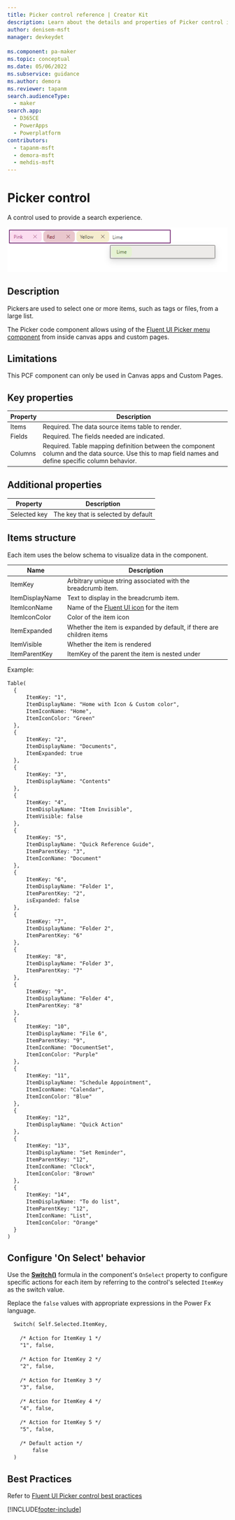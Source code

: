 ```yaml
---
title: Picker control reference | Creator Kit
description: Learn about the details and properties of Picker control in the Creator Kit.
author: denisem-msft
manager: devkeydet

ms.component: pa-maker
ms.topic: conceptual
ms.date: 05/06/2022
ms.subservice: guidance
ms.author: demora
ms.reviewer: tapanm
search.audienceType: 
  - maker
search.app: 
  - D365CE
  - PowerApps
  - Powerplatform
contributors:
  - tapanm-msft
  - demora-msft
  - mehdis-msft
---
```

# Picker control

A control used to provide a search experience.

![Picker](media/Picker.png "Picker")

## Description
Pickers are used to select one or more items, such as tags or files, from a large list.

The Picker code component allows using of the [Fluent UI Picker menu component](https://developer.microsoft.com/en-us/fluentui#/controls/web/Picker) from inside canvas apps and custom pages.

## Limitations
This PCF component can only be used in Canvas apps and Custom Pages.

## Key properties

| Property | Description |
| -------- | ----------- |
| Items | Required. The data source items table to render. |
| Fields | Required. The fields needed are indicated. |
| Columns | Required. Table mapping definition between the component column and the data source. Use this to map field names and define specific column behavior. |

## Additional properties

| Property | Description |
| -------- | ----------- |
| Selected key | The key that is selected by default |

## Items structure
Each item uses the below schema to visualize data in the component. 

| Name | Description |
| ------ | ----------- |
| ItemKey | Arbitrary unique string associated with the breadcrumb item. |
| ItemDisplayName | Text to display in the breadcrumb item. |
| ItemIconName | Name of the [Fluent UI icon](https://developer.microsoft.com/en-us/fluentui#/styles/web/icons) for the item |
| ItemIconColor | Color of the item icon |
| ItemExpanded | Whether the item is expanded by default, if there are children items |
| ItemVisible | Whether the item is rendered |
| ItemParentKey | ItemKey of the parent the item is nested under |

Example:

  ```powerapps-dot
Table(
    {
        ItemKey: "1",
        ItemDisplayName: "Home with Icon & Custom color",
        ItemIconName: "Home",
        ItemIconColor: "Green"
    },
    {
        ItemKey: "2",
        ItemDisplayName: "Documents",
        ItemExpanded: true
    },
    {
        ItemKey: "3",
        ItemDisplayName: "Contents"
    },
    {
        ItemKey: "4",
        ItemDisplayName: "Item Invisible",
        ItemVisible: false
    },
    {
        ItemKey: "5",
        ItemDisplayName: "Quick Reference Guide",
        ItemParentKey: "3",
        ItemIconName: "Document"
    },
    {
        ItemKey: "6",
        ItemDisplayName: "Folder 1",
        ItemParentKey: "2",
        isExpanded: false
    },
    {
        ItemKey: "7",
        ItemDisplayName: "Folder 2",
        ItemParentKey: "6"
    },
    {
        ItemKey: "8",
        ItemDisplayName: "Folder 3",
        ItemParentKey: "7"
    },
    {
        ItemKey: "9",
        ItemDisplayName: "Folder 4",
        ItemParentKey: "8"
    },
    {
        ItemKey: "10",
        ItemDisplayName: "File 6",
        ItemParentKey: "9",
        ItemIconName: "DocumentSet",
        ItemIconColor: "Purple"
    },
    {
        ItemKey: "11",
        ItemDisplayName: "Schedule Appointment",
        ItemIconName: "Calendar",
        ItemIconColor: "Blue"
    },
    {
        ItemKey: "12",
        ItemDisplayName: "Quick Action"
    },
    {
        ItemKey: "13",
        ItemDisplayName: "Set Reminder",
        ItemParentKey: "12",
        ItemIconName: "Clock",
        ItemIconColor: "Brown"
    },
    {
        ItemKey: "14",
        ItemDisplayName: "To do list",
        ItemParentKey: "12",
        ItemIconName: "List",
        ItemIconColor: "Orange"
    }
)
  ```

## Configure 'On Select' behavior
Use the [**Switch()**](https://docs.microsoft.com/en-us/power-apps/maker/canvas-apps/functions/function-if) formula in the component's `OnSelect` property to configure specific actions for each item by referring to the control's selected `ItemKey` as the switch value.

Replace the `false` values with appropriate expressions in the Power Fx language.

  ```powerapps-dot
    Switch( Self.Selected.ItemKey,

      /* Action for ItemKey 1 */
      "1", false,

      /* Action for ItemKey 2 */
      "2", false,

      /* Action for ItemKey 3 */
      "3", false,

      /* Action for ItemKey 4 */
      "4", false,

      /* Action for ItemKey 5 */
      "5", false,

      /* Default action */
          false
    )
  ```

## Best Practices
Refer to [Fluent UI Picker control best practices](https://developer.microsoft.com/en-us/fluentui#/controls/web/Picker)

[!INCLUDE[footer-include](../../includes/footer-banner.md)]